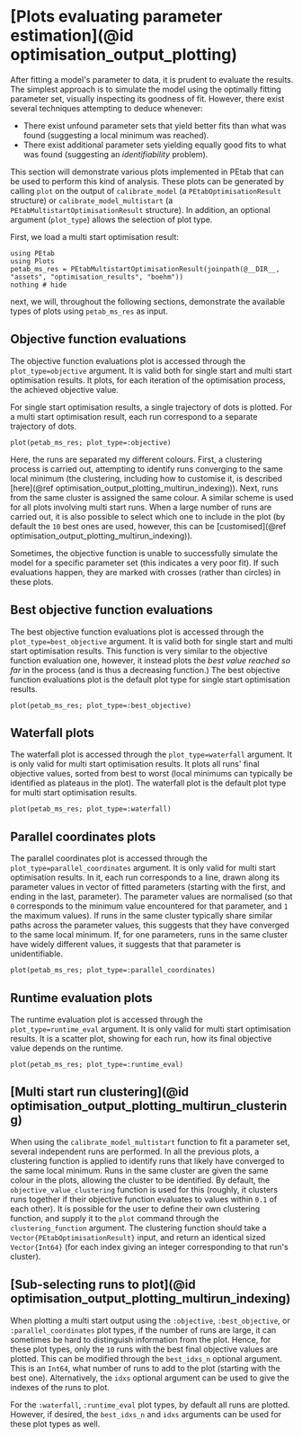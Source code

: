 # [Plots evaluating parameter estimation](@id optimisation_output_plotting)

After fitting a model's parameter to data, it is prudent to evaluate the results. The simplest approach is to simulate the model using the optimally fitting parameter set, visually inspecting its goodness of fit. However, there exist several techniques attempting to deduce whenever:
- There exist unfound parameter sets that yield better fits than what was found (suggesting a local minimum was reached).
- There exist additional parameter sets yielding equally good fits to what was found (suggesting an *identifiability* problem).

This section will demonstrate various plots implemented in PEtab that can be used to perform this kind of analysis. These plots can be generated by calling `plot` on the output of `calibrate_model` (a `PEtabOptimisationResult` structure) or `calibrate_model_multistart` (a `PEtabMultistartOptimisationResult` structure). In addition, an optional argument (`plot_type`) allows the selection of plot type.

First, we load a multi start optimisation result:

```@example 1
using PEtab
using Plots
petab_ms_res = PEtabMultistartOptimisationResult(joinpath(@__DIR__, "assets", "optimisation_results", "boehm"))
nothing # hide
```
next, we will, throughout the following sections, demonstrate the available types of plots using `petab_ms_res` as input.

## Objective function evaluations

The objective function evaluations plot is accessed through the `plot_type=objective` argument. It is valid both for single start and multi start optimisation results. It plots, for each iteration of the optimisation process, the achieved objective value.

For single start optimisation results, a single trajectory of dots is plotted. For a multi start optimisation result, each run correspond to a separate trajectory of dots.

```@example 1
plot(petab_ms_res; plot_type=:objective)
```

Here, the runs are separated my different colours. First, a clustering process is carried out, attempting to identify runs converging to the same local minimum (the clustering, including how to customise it, is described [here](@ref optimisation_output_plotting_multirun_indexing)). Next, runs from the same cluster is assigned the same colour. A similar scheme is used for all plots involving multi start runs. When a large number of runs are carried out, it is also possible to select which one to include in the plot (by default the `10` best ones are used, however, this can be [customised](@ref optimisation_output_plotting_multirun_indexing)).

Sometimes, the objective function is unable to successfully simulate the model for a specific parameter set (this indicates a very poor fit). If such evaluations happen, they are marked with crosses (rather than circles) in these plots.

## Best objective function evaluations

The best objective function evaluations plot is accessed through the `plot_type=best_objective` argument. It is valid both for single start and multi start optimisation results. This function is very similar to the objective function evaluation one, however, it instead plots the *best value reached so far* in the process (and is thus a decreasing function.) The best objective function evaluations plot is the default plot type for single start optimisation results.

```@example 1
plot(petab_ms_res; plot_type=:best_objective)
```

## Waterfall plots

The waterfall plot is accessed through the `plot_type=waterfall` argument. It is only valid for multi start optimisation results. It plots all runs' final objective values, sorted from best to worst (local minimums can typically be identified as plateaus in the plot). The waterfall plot is the default plot type for multi start optimisation results.

```@example 1
plot(petab_ms_res; plot_type=:waterfall)
```

## Parallel coordinates plots

The parallel coordinates plot is accessed through the `plot_type=parallel_coordinates` argument. It is only valid for multi start optimisation results. In it, each run corresponds to a line, drawn along its parameter values in vector of fitted parameters (starting with the first, and ending in the last, parameter). The parameter values are normalised (so that `0` corresponds to the minimum value encountered for that parameter, and `1` the maximum values). If runs in the same cluster typically share similar paths across the parameter values, this suggests that they have converged to the same local minimum. If, for one parameters, runs in the same cluster have widely different values, it suggests that that parameter is unidentifiable.

```@example 1
plot(petab_ms_res; plot_type=:parallel_coordinates)
```

## Runtime evaluation plots

The runtime evaluation plot is accessed through the `plot_type=runtime_eval` argument. It is only valid for multi start optimisation results. It is a scatter plot, showing for each run, how its final objective value depends on the runtime.

```@example 1
plot(petab_ms_res; plot_type=:runtime_eval)
```

## [Multi start run clustering](@id optimisation_output_plotting_multirun_clustering)

When using the `calibrate_model_multistart` function to fit a parameter set, several independent runs are performed. In all the previous plots, a clustering function is applied to identify runs that likely have converged to the same local minimum. Runs in the same cluster are given the same colour in the plots, allowing the cluster to be identified. By default, the `objective_value_clustering` function is used for this (roughly, it clusters runs together if their objective function evaluates to values within `0.1` of each other). It is possible for the user to define their own clustering function, and supply it to the `plot` command through the `clustering_function` argument. The clustering function should take a `Vector{PEtabOptimisationResult}` input, and return an identical sized `Vector{Int64}` (for each index giving an integer corresponding to that run's cluster).


## [Sub-selecting runs to plot](@id optimisation_output_plotting_multirun_indexing)
When plotting a multi start output using the `:objective`, `:best_objective`, or `:parallel_coordinates` plot types, if the number of runs are large, it can sometimes be hard to distinguish information from the plot. Hence, for these plot types, only the `10` runs with the best final objective values are plotted. This can be modified through the `best_idxs_n` optional argument. This is an `Int64`, what number of runs to add to the plot (starting with the best one). Alternatively, the `idxs` optional argument can be used to give the indexes of the runs to plot.

For the `:waterfall`, `:runtime_eval` plot types, by default all runs are plotted. However, if desired, the `best_idxs_n` and `idxs` arguments can be used for these plot types as well.
